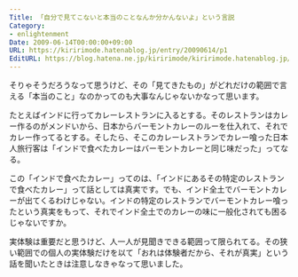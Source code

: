 ```yaml
---
Title: 「自分で見てこないと本当のことなんか分かんないよ」という言説
Category:
- enlightenment
Date: 2009-06-14T00:00:00+09:00
URL: https://kiririmode.hatenablog.jp/entry/20090614/p1
EditURL: https://blog.hatena.ne.jp/kiririmode/kiririmode.hatenablog.jp/atom/entry/8454420450078212966
---
```



そりゃそうだろうなって思うけど、その「見てきたもの」がどれだけの範囲で言える「本当のこと」なのかってのも大事なんじゃないかなって思います。

たとえばインドに行ってカレーレストランに入るとする。そのレストランはカレー作るのがメンドいから、日本からバーモントカレーのルーを仕入れて、それでカレー作ってるとする。そしたら、そこのカレーレストランでカレー喰った日本人旅行客は「インドで食べたカレーはバーモントカレーと同じ味だった」ってなる。

この「インドで食べたカレー」ってのは、「インドにあるその特定のレストランで食べたカレー」って話としては真実です。でも、インド全土でバーモントカレーが出てくるわけじゃない。インドの特定のレストランでバーモントカレー喰ったという真実をもって、それでインド全土でのカレーの味に一般化されても困るじゃないですか。

実体験は重要だと思うけど、人一人が見聞きできる範囲って限られてる。その狭い範囲での個人の実体験だけを以て「おれは体験者だから、それが真実」という話を聞いたときは注意しなきゃなって思いました。
